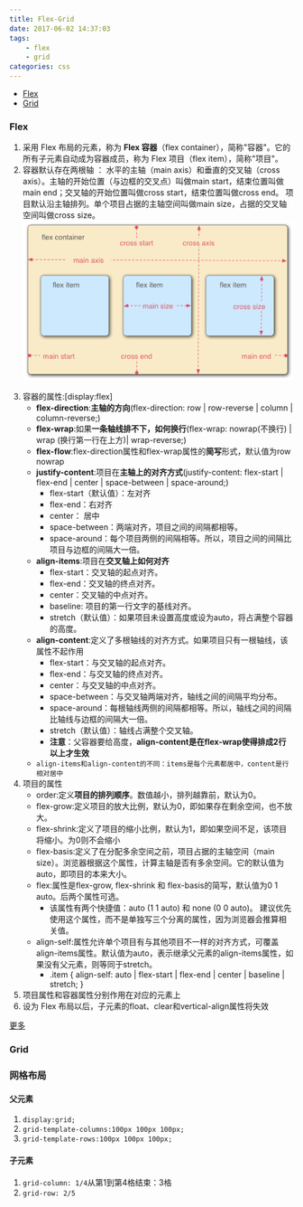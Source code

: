 ```yaml
---
title: Flex-Grid
date: 2017-06-02 14:37:03
tags: 
	- flex
	- grid
categories: css
---
```

- [Flex](#flex)
- [Grid](#grid)
### Flex
1. 采用 Flex 布局的元素，称为 **Flex 容器**（flex container），简称"容器"。它的所有子元素自动成为容器成员，称为 Flex 项目（flex item），简称"项目"。 
2. 容器默认存在两根轴 ：
水平的主轴（main axis）和垂直的交叉轴（cross axis）。主轴的开始位置（与边框的交叉点）叫做main start，结束位置叫做main end；交叉轴的开始位置叫做cross start，结束位置叫做cross end。
项目默认沿主轴排列。单个项目占据的主轴空间叫做main size，占据的交叉轴空间叫做cross size。  
![](./flex.png)
<!--more-->
3. 容器的属性:[display:flex]
	- **flex-direction**:**主轴的方向**(flex-direction: row | row-reverse | column | column-reverse;)
	- **flex-wrap**:如果**一条轴线排不下，如何换行**(flex-wrap: nowrap(不换行) | wrap (换行第一行在上方)| wrap-reverse;)
	- **flex-flow**:flex-direction属性和flex-wrap属性的**简写**形式，默认值为row nowrap
	- **justify-content**:项目在**主轴上的对齐方式**(justify-content: flex-start | flex-end | center | space-between | space-around;)
		- flex-start（默认值）：左对齐
		- flex-end：右对齐
		- center： 居中
		- space-between：两端对齐，项目之间的间隔都相等。
		- space-around：每个项目两侧的间隔相等。所以，项目之间的间隔比项目与边框的间隔大一倍。
	- **align-items**:项目在**交叉轴上如何对齐**
		- flex-start：交叉轴的起点对齐。
		- flex-end：交叉轴的终点对齐。
		- center：交叉轴的中点对齐。
		- baseline: 项目的第一行文字的基线对齐。
		- stretch（默认值）：如果项目未设置高度或设为auto，将占满整个容器的高度。
	- **align-content**:定义了多根轴线的对齐方式。如果项目只有一根轴线，该属性不起作用
		- flex-start：与交叉轴的起点对齐。
		- flex-end：与交叉轴的终点对齐。
		- center：与交叉轴的中点对齐。
		- space-between：与交叉轴两端对齐，轴线之间的间隔平均分布。
		- space-around：每根轴线两侧的间隔都相等。所以，轴线之间的间隔比轴线与边框的间隔大一倍。
		- stretch（默认值）：轴线占满整个交叉轴。
		- **注意**：父容器要给高度，**align-content是在flex-wrap使得排成2行以上才生效**
	- `align-items和align-content的不同：items是每个元素都居中，content是行相对居中`  
4. 项目的属性 
	- order:定义**项目的排列顺序**。数值越小，排列越靠前，默认为0。
	- flex-grow:定义项目的放大比例，默认为0，即如果存在剩余空间，也不放大。
	- flex-shrink:定义了项目的缩小比例，默认为1，即如果空间不足，该项目将缩小。为0则不会缩小
	- flex-basis:定义了在分配多余空间之前，项目占据的主轴空间（main size）。浏览器根据这个属性，计算主轴是否有多余空间。它的默认值为auto，即项目的本来大小。
	- flex:属性是flex-grow, flex-shrink 和 flex-basis的简写，默认值为0 1 auto。后两个属性可选。
		- 该属性有两个快捷值：auto (1 1 auto) 和 none (0 0 auto)。
建议优先使用这个属性，而不是单独写三个分离的属性，因为浏览器会推算相关值。
	- align-self:属性允许单个项目有与其他项目不一样的对齐方式，可覆盖align-items属性。默认值为auto，表示继承父元素的align-items属性，如果没有父元素，则等同于stretch。
		- .item {
		  align-self: auto | flex-start | flex-end | center | baseline | stretch;
		}
5. 项目属性和容器属性分别作用在对应的元素上
6. 设为 Flex 布局以后，子元素的float、clear和vertical-align属性将失效

[更多](http://www.ruanyifeng.com/blog/2015/07/flex-grammar.html)

### Grid

### 网格布局
#### 父元素
1. `display:grid;`
2. `grid-template-columns:100px 100px 100px;`
3. `grid-template-rows:100px 100px 100px;`

#### 子元素
1. `grid-column: 1/4`从第1到第4格结束：3格
2. `grid-row: 2/5`